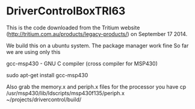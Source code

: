 DriverControlBoxTRI63
=====================

This is the code downloaded from the Tritium website (http://tritium.com.au/products/legacy-products/) on September 17 2014.

We build this on a ubuntu system. The package manager work fine
So far we are using only this

 gcc-msp430                         - GNU C compiler (cross compiler for MSP430) 

sudo apt-get install gcc-msp430

Also grab the memory.x and periph.x files for the processor you have
cp /usr/msp430/lib/ldscripts/msp430f135/periph.x  ~/projects/drivercontrol/build/

